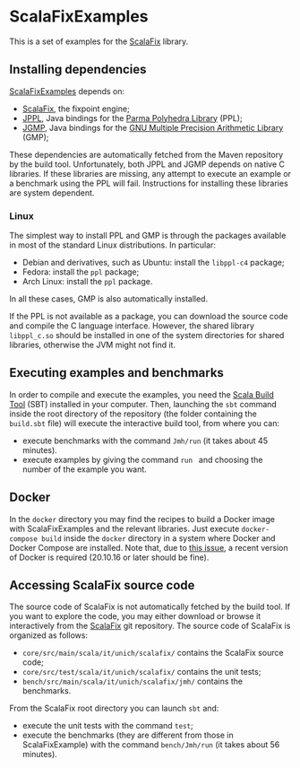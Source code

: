 # ScalaFixExamples

This is a set of examples for the [ScalaFix](https://github.com/jandom-devel/ScalaFix) library.

## Installing dependencies

[ScalaFixExamples](https://github.com/jandom-devel/ScalaFixExamples) depends on:
   * [ScalaFix](https://github.com/jandom-devel/ScalaFix), the fixpoint engine;
   * [JPPL](https://github.com/jandom-devel/JPPL), Java bindings for the [Parma Polyhedra Library](http://bugseng.com/products/ppl/) (PPL);
   * [JGMP](https://github.com/jandom-devel/JGMP), Java bindings for the [GNU Multiple Precision Arithmetic Library](https://gmplib.org/) (GMP);

These dependencies are automatically fetched from the Maven repository by the build tool. Unfortunately, both JPPL and JGMP depends on native C libraries. If these libraries are missing, any attempt to execute an example or a benchmark using the PPL will fail. Instructions for installing these libraries are system dependent.

### Linux

The simplest way to install PPL and GMP is through the packages available in most of the standard Linux distributions. In particular:
  * Debian and derivatives, such as Ubuntu: install the `libppl-c4` package;
  * Fedora: install the `ppl` package;
  * Arch Linux: install the `ppl` package.

In all these cases, GMP is also automatically installed.

If the PPL is not available as a package, you can download the source code and compile the C language interface. However, the shared library `libppl_c.so` should be installed in one of the system directories for shared libraries, otherwise the JVM might not find it.

## Executing examples and benchmarks

In order to compile and execute the examples, you need the [Scala Build Tool](https://www.scala-sbt.org/) (SBT) installed in your computer. Then, launching the `sbt` command inside the root directory of the repository (the folder containing the `build.sbt` file) will execute the interactive build tool, from where you can:

  * execute benchmarks with the command `Jmh/run` (it takes about 45 minutes).
  * execute examples by giving the command `run ` and choosing the number of the example you want.

## Docker

In the `docker` directory you may find the recipes to build a Docker image with ScalaFixExamples and the relevant libraries. Just execute `docker-compose build` inside the `docker` directory in a system where Docker and Docker Compose are installed. Note that, due to [this issue](https://github.com/moby/moby/commit/9f6b562dd12ef7b1f9e2f8e6f2ab6477790a6594), a recent version of Docker is required (20.10.16 or later should be fine).

## Accessing ScalaFix source code

The source code of ScalaFix is not automatically fetched by the build tool. If you want to explore the code, you may either download or browse it interactively from the [ScalaFix](https://github.com/jandom-devel/ScalaFix) git repository. The source code of ScalaFix is organized as follows:

  * `core/src/main/scala/it/unich/scalafix/` contains the ScalaFix source code;
  * `core/src/test/scala/it/unich/scalafix/` contains the unit tests;
  * `bench/src/main/scala/it/unich/scalafix/jmh/` contains the benchmarks.

From the ScalaFix root directory you can launch `sbt` and:
  * execute the unit tests with the command `test`;
  * execute the benchmarks (they are different from those in ScalaFixExample) with the command `bench/Jmh/run` (it takes about 56 minutes).
